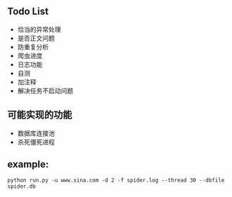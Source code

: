 Todo List
-------------
* 恰当的异常处理
* 是否正文问题
* 防重复分析
* 爬虫进度
* 日志功能
* 自测
* 加注释
* 解决任务不启动问题

可能实现的功能
------------
* 数据库连接池
* 杀死僵死进程

example:
--------------
`python run.py -u www.sina.com -d 2 -f spider.log --thread 30 --dbfile spider.db`
